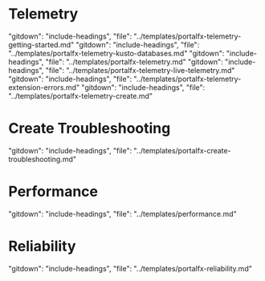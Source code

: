 <a name="telemetry"></a>
# Telemetry
"gitdown": "include-headings", "file": "../templates/portalfx-telemetry-getting-started.md"
"gitdown": "include-headings", "file": "../templates/portalfx-telemetry-kusto-databases.md"
"gitdown": "include-headings", "file": "../templates/portalfx-telemetry.md"
"gitdown": "include-headings", "file": "../templates/portalfx-telemetry-live-telemetry.md"
"gitdown": "include-headings", "file": "../templates/portalfx-telemetry-extension-errors.md"
"gitdown": "include-headings", "file": "../templates/portalfx-telemetry-create.md"

<a name="create-troubleshooting"></a>
# Create Troubleshooting
"gitdown": "include-headings", "file": "../templates/portalfx-create-troubleshooting.md"

<a name="performance"></a>
# Performance
"gitdown": "include-headings", "file": "../templates/performance.md"

<a name="reliability"></a>
# Reliability
"gitdown": "include-headings", "file": "../templates/portalfx-reliability.md"
